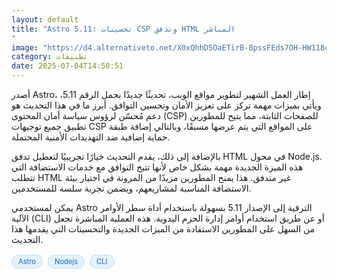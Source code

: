 ```yaml
---
layout: default
title: "Astro 5.11: تحسينات CSP وتدفق HTML المباشر
"
image: "https://d4.alternativeto.net/X0xQhhD5OaETirB-8pssFEds7OH-HW118c70tfBU1JM/rs:fill:1520:760:0/g:ce:0:0/YWJzOi8vZGlzdC9jb250ZW50LzE3NTE2NDA2NTE3NDIucG5n.png"
category: تطبيقات
date: 2025-07-04T14:50:51
---
```


أصدر Astro، إطار العمل الشهير لتطوير مواقع الويب، تحديثًا جديدًا يحمل الرقم 5.11، ويأتي بميزات مهمة تركز على تعزيز الأمان وتحسين التوافق. أبرز ما في هذا التحديث هو دعم مُحسّن لرؤوس سياسة أمان المحتوى (CSP) للصفحات الثابتة، مما يتيح للمطورين تطبيق جميع توجيهات CSP على المواقع التي يتم عرضها مسبقًا، وبالتالي إضافة طبقة حماية إضافية ضد التهديدات الأمنية المحتملة.

بالإضافة إلى ذلك، يقدم التحديث خيارًا تجريبيًا لتعطيل تدفق HTML في محول Node.js. هذه الميزة الجديدة مهمة بشكل خاص لأنها تتيح التوافق مع خدمات الاستضافة التي تتطلب HTML غير متدفق. هذا يمنح المطورين مزيدًا من المرونة في اختيار بيئة الاستضافة المناسبة لمشاريعهم، ويضمن تجربة سلسة للمستخدمين.

يمكن لمستخدمي Astro الترقية إلى الإصدار 5.11 بسهولة باستخدام أداة سطر الأوامر الآلية (CLI) أو عن طريق استخدام أوامر إدارة الحزم اليدوية. هذه العملية المباشرة تجعل من السهل على المطورين الاستفادة من الميزات الجديدة والتحسينات التي يقدمها هذا التحديث.

<div style="margin-top:2px; margin-bottom:2px;"><a href="https://bidjadraft.github.io/?query=Astro" style="background:#e3f2fd; color:#1565c0; font-size:80%; border-radius:12px; padding:3px 10px; margin:2px 4px 2px 0; display:inline-block; border:1px solid #bbdefb; text-decoration:none;">Astro</a> <a href="https://bidjadraft.github.io/?query=Nodejs" style="background:#e3f2fd; color:#1565c0; font-size:80%; border-radius:12px; padding:3px 10px; margin:2px 4px 2px 0; display:inline-block; border:1px solid #bbdefb; text-decoration:none;">Nodejs</a> <a href="https://bidjadraft.github.io/?query=CLI" style="background:#e3f2fd; color:#1565c0; font-size:80%; border-radius:12px; padding:3px 10px; margin:2px 4px 2px 0; display:inline-block; border:1px solid #bbdefb; text-decoration:none;">CLI</a></div><br><br>
